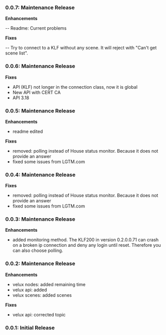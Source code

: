 ### 0.0.7: Maintenance Release

**Enhancements**

-- Readme: Current problems

**Fixes**

-- Try to connect to a KLF without any scene. It will reject with "Can't get scene list".


### 0.0.6: Maintenance Release

**Fixes**

- API (KLF) not longer in the connection class, now it is global
- New API with CERT CA
- API 3.18


### 0.0.5: Maintenance Release

**Enhancements**

- readme edited

**Fixes**

- removed: polling instead of House status monitor. Because it does not provide an answer
- fixed some issues from LGTM.com


### 0.0.4: Maintenance Release

**Fixes**

- removed: polling instead of House status monitor. Because it does not provide an answer
- fixed some issues from LGTM.com

### 0.0.3: Maintenance Release

**Enhancements**

- added monitoring method. The KLF200 in version 0.2.0.0.71 can crash on a broken ip connection and deny any login until reset. Therefore you can also choose polling.

### 0.0.2: Maintenance Release

**Enhancements**

- velux nodes: added remaining time
- velux api: added
- velux scenes: added scenes


**Fixes**

- velux api: corrected topic


### 0.0.1: Initial Release
